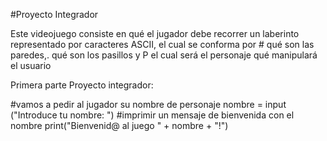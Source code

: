 #Proyecto Integrador

Este videojuego consiste en qué el jugador debe recorrer un laberinto representado por caracteres ASCII, el cual se conforma por # qué son las paredes,. qué son los pasillos y P el cual será el personaje qué manipulará el usuario


Primera parte Proyecto integrador:


#vamos a pedir al jugador su nombre de personaje
nombre = input ("Introduce tu nombre: ")
#imprimir un mensaje de bienvenida con el nombre
print("Bienvenid@ al juego " + nombre + "!")

